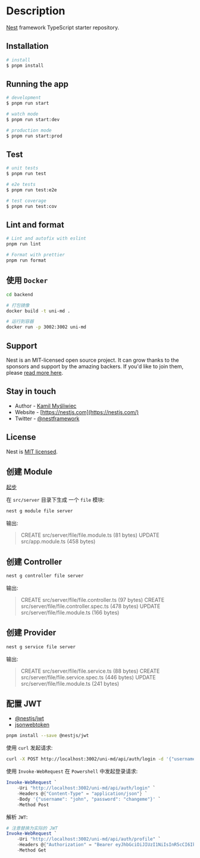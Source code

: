 # Description

[Nest](https://github.com/nestjs/nest) framework TypeScript starter repository.

## Installation

```bash
# install
$ pnpm install
```

## Running the app

```bash
# development
$ pnpm run start

# watch mode
$ pnpm run start:dev

# production mode
$ pnpm run start:prod
```

## Test

```bash
# unit tests
$ pnpm run test

# e2e tests
$ pnpm run test:e2e

# test coverage
$ pnpm run test:cov
```

## Lint and format

```bash
# Lint and autofix with eslint
pnpm run lint

# Format with prettier
pnpm run format
```

## 使用 `Docker`

```bash
cd backend

# 打包镜像
docker build -t uni-md .

# 运行到容器
docker run -p 3002:3002 uni-md
```

## Support

Nest is an MIT-licensed open source project. It can grow thanks to the sponsors and support by the amazing backers. If you'd like to join them, please [read more here](https://docs.nestjs.com/support).

## Stay in touch

- Author - [Kamil Myśliwiec](https://kamilmysliwiec.com)
- Website - [https://nestjs.com](https://nestjs.com/)
- Twitter - [@nestframework](https://twitter.com/nestframework)

## License

Nest is [MIT licensed](LICENSE).

## 创建 Module

[起步](https://juejin.cn/post/6885751452015263758)

在 `src/server` 目录下生成 一个 `file` 模块:

```bash
nest g module file server
```

输出:

> CREATE src/server/file/file.module.ts (81 bytes)
> UPDATE src/app.module.ts (458 bytes)

## 创建 Controller

```bash
nest g controller file server
```

输出:

> CREATE src/server/file/file.controller.ts (97 bytes)
> CREATE src/server/file/file.controller.spec.ts (478 bytes)
> UPDATE src/server/file/file.module.ts (166 bytes)

## 创建 Provider

```bash
nest g service file server
```

输出:

> CREATE src/server/file/file.service.ts (88 bytes)
> CREATE src/server/file/file.service.spec.ts (446 bytes)
> UPDATE src/server/file/file.module.ts (241 bytes)

## 配置 JWT

- [@nestjs/jwt](https://github.com/nestjs/jwt)
- [jsonwebtoken](https://github.com/auth0/node-jsonwebtoken)

```bash
pnpm install --save @nestjs/jwt
```

使用 `curl` 发起请求:

```bash
curl -X POST http://localhost:3002/uni-md/api/auth/login -d '{"username": "john", "password": "changeme"}' -H "Content-Type: application/json"
```

使用 `Invoke-WebRequest` 在 `Powershell` 中发起登录请求:

```powershell
Invoke-WebRequest `
    -Uri "http://localhost:3002/uni-md/api/auth/login" `
    -Headers @{"Content-Type" = "application/json"} `
    -Body '{"username": "john", "password": "changeme"}' `
    -Method Post
```

解析 `JWT`:

```powershell
# 注意替换为实际的 JWT
Invoke-WebRequest `
    -Uri "http://localhost:3002/uni-md/api/auth/profile" `
    -Headers @{"Authorization" = "Bearer eyJhbGciOiJIUzI1NiIsInR5cCI6IkpXVCJ9.eyJzdWIiOiJUb2RvOiB1c2VyIGlkIiwidXNlcm5hbWUiOiJqb2huIiwicGFzc3dvcmQiOiJjaGFuZ2VtZSIsImlhdCI6MTY5MjQ0NDQ1MSwiZXhwIjoxNjkzMDQ5MjUxfQ.M60AVeiELrGMuR0VTabORs0u5LW14jHDKaY7r2meU20"} `
    -Method Get
```
